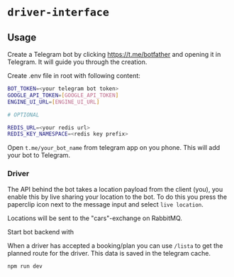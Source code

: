 # `driver-interface`

## Usage
Create a Telegram bot by clicking https://t.me/botfather and opening it in Telegram. It will guide you through the creation.

Create .env file in root with following content:

```bash
BOT_TOKEN=<your telegram bot token>
GOOGLE_API_TOKEN=[GOOGLE_API_TOKEN]
ENGINE_UI_URL=[ENGINE_UI_URL]

# OPTIONAL

REDIS_URL=<your redis url>
REDIS_KEY_NAMESPACE=<redis key prefix>
```

Open `t.me/your_bot_name` from telegram app on you phone. This will add your bot to Telegram.

### Driver

The API behind the bot takes a location payload from the client (you), you enable this by live sharing your location to the bot. To do this you press the paperclip icon next to the message input and select `live location`.

Locations will be sent to the "cars"-exchange on RabbitMQ.

Start bot backend with

When a driver has accepted a booking/plan you can use `/lista` to get the planned route for the driver. This data is saved in the telegram cache.

```
npm run dev
```
